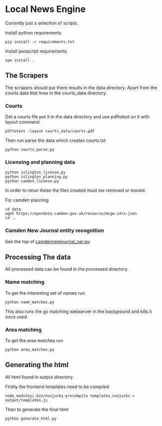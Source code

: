 # Local News Engine

Currently just a selection of scripts.

Install python requirements
```
pip install -r requirements.txt
```

Install javascript requirements
```
npm install .
```


## The Scrapers

The scrapers should put there results in the data directory. Apart from the courts data that lives in the courts_data directory.

### Courts

Get a courts file put it in the data directory and use pdftotext on it with layout command.

```
pdftotext -layout courts_data/courts.pdf
```
Then run parse the data which creates courts.txt

```
python courts_parse.py
```

### Licensing and planning data

```
python islington_license.py 
python islington_planning.py 
python camden_license.py 
```
In order to rerun these the files created must me removed or moved.

For camden planning

```
cd data
wget https://opendata.camden.gov.uk/resource/mcgw-i4rx.json
cd ..
```

### Camden New Journal entity recognition

See the top of [camdennewjournal_ner.py](camdennewjournal_ner.py).


## Processing The data

All processed data can be found in the processed directory.

### Name matching

To get the interesting set of names run

```
python name_matches.py
```

This also runs the go matching webserver in the background and kills it once used.

### Area matching

To get the area matches run 
```
python area_matches.py
```

## Generating the html

All html found in output directory.

Firstly the frontend templates need to be compiled
```
node_modules/.bin/nunjucks-precompile templates_nunjucks > output/templates.js
```

Then to generate the final html

```
python generate_html.py
```


